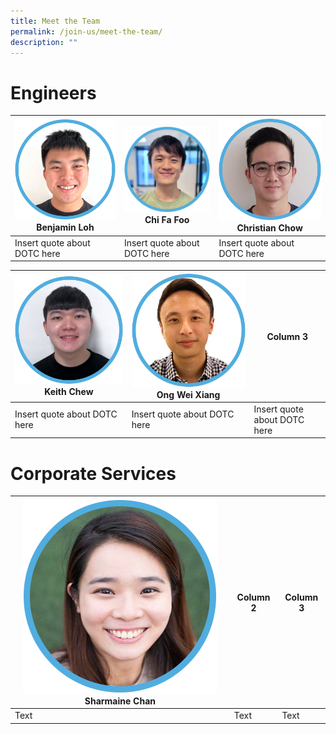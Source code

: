 ```yaml
---
title: Meet the Team
permalink: /join-us/meet-the-team/
description: ""
---
```

# Engineers

| ![Software Engineer Benjamin Loh](/images/Meet%20the%20Team/benjamin-loh.png) Benjamin Loh|![Software Engineer Chi Fa Foo](/images/Meet%20the%20Team/chi-fa-updated.png) Chi Fa Foo | ![Software Engineer Christian Chow](/images/Meet%20the%20Team/christian-chow.png) Christian Chow|
| -------- | -------- | -------- |
| Insert quote about DOTC here | Insert quote about DOTC here | Insert quote about DOTC here |



| ![Software Engineer Keith Chew](/images/Meet%20the%20Team/keith-chew.png) Keith Chew| ![Software Engineeer Wei Xiang Ong](/images/wei-xiang-ong.png) Ong Wei Xiang| Column 3 |
| -------- | -------- | -------- |
| Insert quote about DOTC here     | Insert quote about DOTC here     | Insert quote about DOTC here    |

# Corporate Services


| ![Finance Manager Sharmaine Chan](/images/sharmaine-chan.png)Sharmaine Chan | Column 2 | Column 3 |
| -------- | -------- | -------- |
| Text     | Text     | Text     |